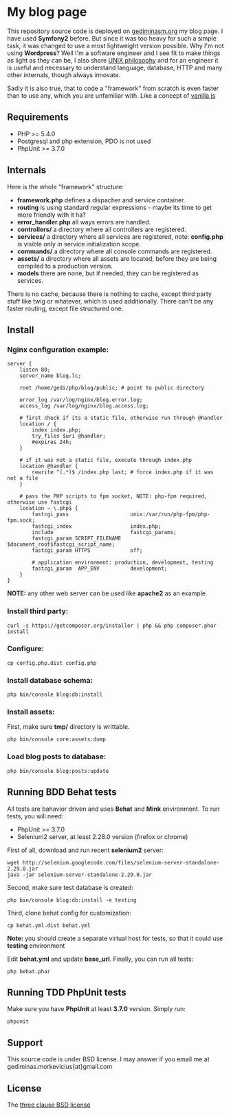 # My blog page

This repository source code is deployed on [gediminasm.org](http://gediminasm.org) my blog page. I have used **Symfony2**
before. But since it was too heavy for such a simple task, it was changed to use a most lightweight version possible. Why
I'm not using **Wordpress**? Well I'm a software engineer and I see fit to make things as light as they can be, I also
share [UNIX philosophy](http://en.wikipedia.org/wiki/Unix_philosophy) and for an engineer it is useful and necessary
to understand language, database, HTTP and many other internals, though always innovate.

Sadly it is also true, that to code a "framework" from scratch is even faster than to use any, which you are unfamiliar
with. Like a concept of [vanilla js](http://vanilla-js.com/)

## Requirements

- PHP >= 5.4.0
- Postgresql and php extension, PDO is not used
- PhpUnit >= 3.7.0

## Internals

Here is the whole "framework" structure:

- **framework.php** defines a dispacher and service container.
- **routing** is using standard regular expressions - maybe its time to get more friendly with it ha?
- **error_handler.php** all ways errors are handled.
- **controllers/** a directory where all controllers are registered.
- **services/** a directory where all services are registered, note: **config.php** is visible only in service
initialization scope.
- **commands/** a directory where all console commands are registered.
- **assets/** a directory where all assets are located, before they are being compiled to a production version.
- **models** there are none, but if needed, they can be registered as services.

There is no cache, because there is nothing to cache, except third party stuff like twig or whatever, which is used
additionally. There can't be any faster routing, except file structured one.

## Install

### Nginx configuration example:

    server {
        listen 80;
        server_name blog.lc;

        root /home/gedi/php/blog/public; # point to public directory

        error_log /var/log/nginx/blog.error.log;
        access_log /var/log/nginx/blog.access.log;

        # first check if its a static file, otherwise run through @handler
        location / {
            index index.php;
            try_files $uri @handler;
            #expires 24h;
        }

        # if it was not a static file, execute through index.php
        location @handler {
            rewrite ^(.*)$ /index.php last; # force index.php if it was not a file
        }

        # pass the PHP scripts to fpm socket, NOTE: php-fpm required, otherwise use fastcgi
        location ~ \.php$ {
            fastcgi_pass                    unix:/var/run/php-fpm/php-fpm.sock;
            fastcgi_index                   index.php;
            include                         fastcgi_params;
            fastcgi_param SCRIPT_FILENAME   $document_root$fastcgi_script_name;
            fastcgi_param HTTPS             off;

            # application environment: production, development, testing
            fastcgi_param  APP_ENV          development;
        }
    }

**NOTE:** any other web server can be used like **apache2** as an example.

### Install third party:

    curl -s https://getcomposer.org/installer | php && php composer.phar install

### Configure:

    cp config.php.dist config.php

### Install database schema:

    php bin/console blog:db:install

### Install assets:

First, make sure **tmp/** directory is writtable.

    php bin/console core:assets:dump

### Load blog posts to database:

    php bin/console blog:posts:update

## Running BDD Behat tests

All tests are bahavior driven and uses **Behat** and **Mink** environment.
To run tests, you will need:

- PhpUnit >= 3.7.0
- Selenium2 server, at least 2.28.0 version (firefox or chrome)

First of all, download and run recent **selenium2** server:

    wget http://selenium.googlecode.com/files/selenium-server-standalone-2.29.0.jar
    java -jar selenium-server-standalone-2.29.0.jar

Second, make sure test database is created:

    php bin/console blog:db:install -e testing

Third, clone behat config for customization:

    cp behat.yml.dist behat.yml

**Note:** you should create a separate virtual host for tests, so that it could use **testing** environment

Edit **behat.yml** and update **base_url**. Finally, you can run all tests:

    php behat.phar

## Running TDD PhpUnit tests

Make sure you have **PhpUnit** at least **3.7.0** version. Simply run:

    phpunit

## Support

This source code is under BSD license.
I may answer if you email me at gediminas.morkevicius{at}gmail.com

## License

The [three clause BSD license](http://en.wikipedia.org/wiki/BSD_licenses)

